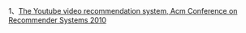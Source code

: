 1、[The Youtube video recommendation system, Acm Conference on Recommender Systems 2010][1]

[1]:http://www.inf.unibz.it/~ricci/ISR/papers/p293-davidson.pdf
